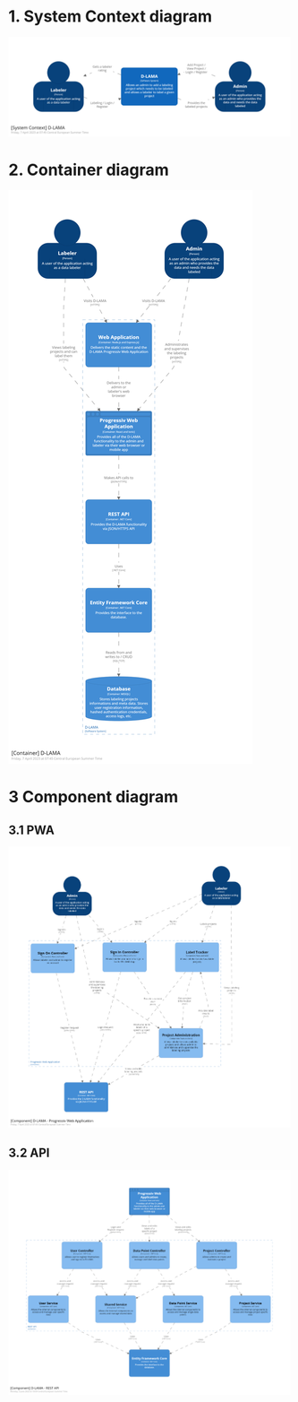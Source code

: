 # 1. System Context diagram

![D-LAMA System Context diagram](img/structurizr-1-SystemContext-001.png "D-LAMA System Context diagram")

# 2. Container diagram

![D-LAMA Container diagram](img/structurizr-1-Container-001.png "D-LAMA Container diagram")

# 3 Component diagram

## 3.1 PWA

![D-LAMA PWA Component diagram](img/structurizr-1-Component-001.png "D-LAMA PWA Component diagram")

## 3.2 API

![D-LAMA API Component diagram](img/structurizr-1-Component-002_2.png "D-LAMA API Component diagram")
